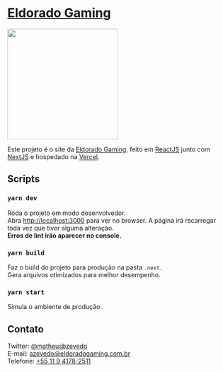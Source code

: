 # [Eldorado Gaming](https://www.eldoradogaming.com.br)

<a href='https://www.eldoradogaming.com.br' target='_blank'>
  <img src='https://www.eldoradogaming.com.br/eldorado-gaming.svg' width='250'/>
</a>

Este projeto é o site da [Eldorado Gaming](https://www.eldoradogaming.com.br), feito em [ReactJS](https://reactjs.org/) junto com [NextJS](https://nextjs.org) e hospedado na [Vercel](https://vercel.com).

## Scripts

### `yarn dev`

Roda o projeto em modo desenvolvedor.<br />
Abra [http://localhost:3000](http://localhost:3000) para ver no browser.
A página irá recarregar toda vez que tiver alguma alteração.<br />
**Erros de lint irão aparecer no console.**

### `yarn build`

Faz o build do projeto para produção na pasta `.next`.<br />
Gera arquivos otimizados para melhor desempenho.

### `yarn start`

Simula o ambiente de produção.

## Contato

Twitter: [@matheusbzevedo](https://twitter.com/matheusbzevedo)<br />
E-mail: <a href='mailto:azevedo@eldoradogaming.com.br' >azevedo@eldoradogaming.com.br</a><br />
Telefone: <a href='tel:+5511941782511'>+55 11 9 4178-2511</a>
